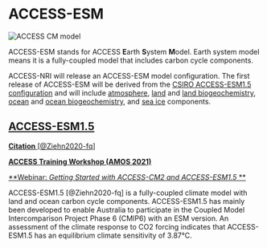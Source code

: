 # <div class="center-icons"> ACCESS-ESM  </div>

<!-- {% include "call_contribute.md" %} -->

<img src="../../../assets/model-config-logos/access-esm-config.png" alt="ACCESS CM model" class="image-background center-img"></img>

ACCESS-ESM stands for ACCESS **E**arth **S**ystem **M**odel. Earth system model means it is a fully-coupled model that includes carbon cycle components.

ACCESS-NRI will release an ACCESS-ESM model configuration. The first release of ACCESS-ESM will be derived from the [CSIRO ACCESS-ESM1.5 configuration](#access-esm15) and will include [atmosphere], [land] and [land biogeochemistry], [ocean] and [ocean biogeochemistry], and [sea ice] components.

## <div class="center-icons"> [ACCESS-ESM1.5]  </div>

[**Citation** [@Ziehn2020-fq]][ACCESS-ESM1.5-cite]

[**ACCESS Training Workshop (AMOS 2021)**][ACCESS-AMOS-Workshop]

[**Webinar: *Getting Started with ACCESS-CM2 and ACCESS-ESM1.5* **][ACCESS-ESM1.5-tute]

ACCESS-ESM1.5 [@Ziehn2020-fq] is a fully-coupled climate model with land and ocean carbon cycle components. ACCESS-ESM1.5 has mainly been developed to enable Australia to participate in the Coupled Model Intercomparison Project Phase 6 (CMIP6) with an ESM version. An assessment of the climate response to CO2 forcing indicates that ACCESS-ESM1.5 has an equilibrium climate sensitivity of 3.87°C.

[atmosphere]: ../model_components/atmosphere.md
[land]: ../model_components/land.md
[land biogeochemistry]: ../model_components/bgc_land.md
[ocean]: ../model_components/ocean.md
[ocean biogeochemistry]: ../model_components/bgc_ocean.md
[sea ice]: ../model_components/sea-ice.md

[ACCESS-ESM1.5]: https://research.csiro.au/access/about/esm1-5/
[ACCESS-ESM1.5-cite]: https://www.publish.csiro.au/es/ES19035
[ACCESS-ESM1.5-tute]: https://nespclimate.com.au/wp-content/uploads/2020/10/Webinar-slides-Getting_started_with_ACCESS.pdf
[ACCESS-AMOS-Workshop]: https://confluence.csiro.au/display/ACCESS/Setting+up+for+ACCESS-ESM1.5

